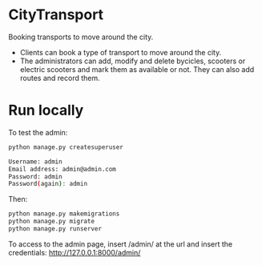 # CityTransport

Booking transports to move around the city.

- Clients can book a type of transport to move around the city.
- The administrators can add, modify and delete bycicles, scooters or electric scooters and mark them as available or not. They can also add routes and record them.

# Run locally

To test the admin:
```bash
python manage.py createsuperuser

Username: admin
Email address: admin@admin.com
Password: admin
Password(again): admin

```
Then:
```bash
python manage.py makemigrations
python manage.py migrate
python manage.py runserver
```

To access to the admin page, insert /admin/ at the url and insert the credentials:
http://127.0.0.1:8000/admin/
